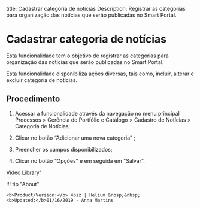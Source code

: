 title: Cadastrar categoria de notícias
Description: Registrar as categorias para organização das notícias que serão publicadas no Smart Portal.
# Cadastrar categoria de notícias

Esta funcionalidade tem o objetivo de registrar as categorias para organização
das notícias que serão publicadas no Smart Portal.

Esta funcionalidade disponibiliza ações diversas, tais como, incluir, alterar e
excluir categoria de notícias.

Procedimento
----------------

1.  Acessar a funcionalidade através da navegação no menu principal Processos \>
    Gerência de Portfólio e Catálogo \> Cadastro de Notícias \> Categoria de
    Notícias;

2.  Clicar no botão “Adicionar uma nova categoria” ;

3.  Preencher os campos disponibilizados;

4.  Clicar no botão “Opções” e em seguida em "Salvar".


<i class='fa fa-youtube-play  fa-2x' style='color:#97ce17;vertical-align: middle;'> </i> [Video Library](https://www.youtube.com/playlist?list=PLB5qK2uzf2RPUBXWp7r7A0YUQY07qkSrO)'

!!! tip "About"

    <b>Product/Version:</b> 4biz | Helium &nbsp;&nbsp;
    <b>Updated:</b>01/16/2019 - Anna Martins

